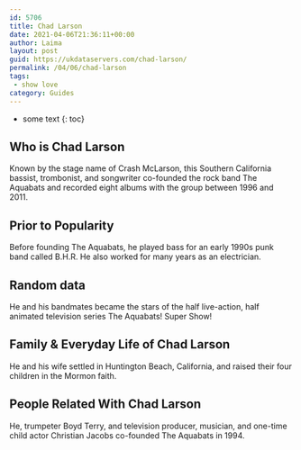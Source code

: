 ```yaml
---
id: 5706
title: Chad Larson
date: 2021-04-06T21:36:11+00:00
author: Laima
layout: post
guid: https://ukdataservers.com/chad-larson/
permalink: /04/06/chad-larson
tags:
 - show love
category: Guides
---
```


* some text
{: toc}


## Who is Chad Larson
                  
                  
                  
Known by the stage name of Crash McLarson, this Southern California bassist, trombonist, and songwriter co-founded the rock band The Aquabats and recorded eight albums with the group between 1996 and 2011.
                  
              
            
              
            
                
                
                
## Prior to Popularity
                  
                  
                  
Before founding The Aquabats, he played bass for an early 1990s punk band called B.H.R. He also worked for many years as an electrician.
                  
              
            
              
            
                
                
                
## Random data
                  
                  
                  
He and his bandmates became the stars of the half live-action, half animated television series The Aquabats! Super Show!
                  
              
            
              
            
                
                
                
## Family & Everyday Life of Chad Larson
                  
                  
                  
He and his wife settled in Huntington Beach, California, and raised their four children in the Mormon faith.
                  
              
            
              
            
                
                
                
## People Related With Chad Larson
                  
                  
                  
He, trumpeter Boyd Terry, and television producer, musician, and one-time child actor Christian Jacobs co-founded The Aquabats in 1994.
                  
              
            
              
            
                
              
            
              
              
            
            
              
            
          
          
          